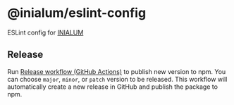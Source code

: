 # @inialum/eslint-config

ESLint config for [INIALUM](https://inialum.org)

## Release

Run [Release workflow (GitHub Actions)](https://github.com/inialum/eslint-config/actions/workflows/release.yml) to publish new version to npm.
You can choose `major`, `minor`, or `patch` version to be released.
This workflow will automatically create a new release in GitHub and publish the package to npm.
